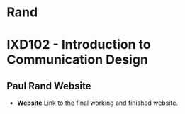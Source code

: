 # Rand

IXD102 - Introduction to Communication Design
========================================

Paul Rand Website
---------------------

- **[Website](https://htmlpreview.github.io/?https://github.com/BenTurnerIxD/Rand/blob/master/index.html)** Link to the final working and finished website. 